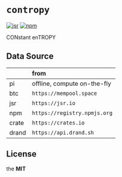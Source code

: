 # `contropy`

[![jsr](https://jsr.io/badges/@imcotton/contropy)](https://jsr.io/@imcotton/contropy)
[![npm](https://badgen.net/npm/v/contropy)](https://www.npmjs.com/package/contropy)

CONstant enTROPY





## Data Source

|        | from                         |
| :---   | :---                         |
| pi     | offline, compute on-the-fly  |
| btc    | `https://mempool.space`      |
| jsr    | `https://jsr.io`             |
| npm    | `https://registry.npmjs.org` |
| crate  | `https://crates.io`          |
| drand  | `https://api.drand.sh`       |





## License

the **MIT**

